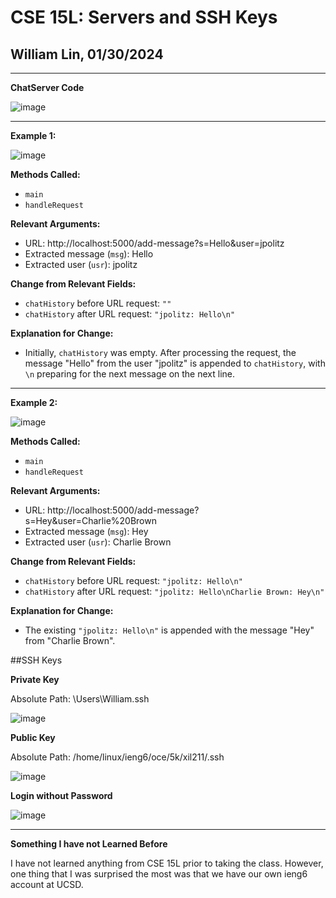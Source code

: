 # CSE 15L: Servers and SSH Keys
## William Lin, 01/30/2024
---

**ChatServer Code**

![image](https://github.com/williamlinplayzlegitpiano/15Llabreports/assets/55766910/f1aa044e-d9d3-4eb9-9f76-2268010e2c9b)

---
**Example 1:**

![image](https://github.com/williamlinplayzlegitpiano/15Llabreports/assets/55766910/4784f9d8-3f40-4be1-bc88-65a979413c89)

**Methods Called:**
* `main`
* `handleRequest`

**Relevant Arguments:**
* URL: http://localhost:5000/add-message?s=Hello&user=jpolitz
* Extracted message (`msg`): Hello
* Extracted user (`usr`): jpolitz

**Change from Relevant Fields:**
* `chatHistory` before URL request: `""`
* `chatHistory` after URL request: `"jpolitz: Hello\n"`

**Explanation for Change:**
* Initially, `chatHistory` was empty. After processing the request, the message "Hello" from the user "jpolitz" is appended to `chatHistory`, with `\n` preparing for the next message on the next line.

---
**Example 2:**

![image](https://github.com/williamlinplayzlegitpiano/15Llabreports/assets/55766910/66f8aeb1-5f3b-4949-bfb0-1bab00612409)

**Methods Called:**
* `main`
* `handleRequest`

**Relevant Arguments:**
* URL: http://localhost:5000/add-message?s=Hey&user=Charlie%20Brown
* Extracted message (`msg`): Hey
* Extracted user (`usr`): Charlie Brown

**Change from Relevant Fields:**
* `chatHistory` before URL request: `"jpolitz: Hello\n"`
* `chatHistory` after URL request: `"jpolitz: Hello\nCharlie Brown: Hey\n"`

**Explanation for Change:**
* The existing `"jpolitz: Hello\n"` is appended with the message "Hey" from "Charlie Brown".

##SSH Keys

**Private Key**

Absolute Path: \Users\William\.ssh

![image](https://github.com/williamlinplayzlegitpiano/15Llabreports/assets/55766910/7355a2e2-0fae-4f27-92e3-7b577df954db)

**Public Key**

Absolute Path: /home/linux/ieng6/oce/5k/xil211/.ssh

![image](https://github.com/williamlinplayzlegitpiano/15Llabreports/assets/55766910/cca9637d-0bd0-4060-8fa8-6d25d09cb529)

**Login without Password**

![image](https://github.com/williamlinplayzlegitpiano/15Llabreports/assets/55766910/9a7f1e58-3f67-4e7f-a1ef-6de7671c3151)

---

**Something I have not Learned Before**

I have not learned anything from CSE 15L prior to taking the class. However, one thing that I was surprised the most was that we have our own ieng6 account at UCSD.
